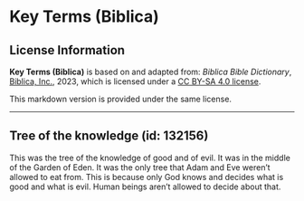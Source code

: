 # Key Terms (Biblica)

## License Information

**Key Terms (Biblica)** is based on and adapted from: _Biblica Bible Dictionary_, [Biblica, Inc.](https://www.biblica.com/), 2023, which is licensed under a [CC BY-SA 4.0 license](https://creativecommons.org/licenses/by-sa/4.0/legalcode.en).

This markdown version is provided under the same license.



--------------------------------

## Tree of the knowledge (id: 132156)

This was the tree of the knowledge of good and of evil. It was in the middle of the Garden of Eden. It was the only tree that Adam and Eve weren’t allowed to eat from. This is because only God knows and decides what is good and what is evil. Human beings aren’t allowed to decide about that.


